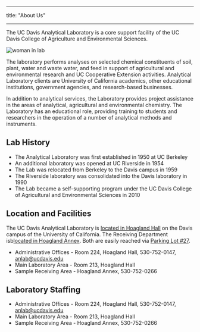 ﻿---

title: "About Us"

---
<div>
    <p class="lead">
        The UC Davis Analytical Laboratory is a core support facility of the UC Davis College of Agriculture and Environmental Sciences.
    </p>
    <div class="imagewrapper imagewrapper--right">
      <img class="img-respo" src="/media/about_anlab.png" alt="woman in lab">
    </div>
    <p>The laboratory performs analyses on selected chemical constituents of soil, plant, water and waste water, and feed in support of agricultural and environmental research and UC Cooperative Extension activities. Analytical Laboratory clients are University
        of California academics, other educational institutions, government agencies, and research-based businesses.</p>
    <p>In addition to analytical services, the Laboratory provides project assistance in the areas of analytical, agricultural and environmental chemistry. The Laboratory has an educational role, providing training to students and researchers in the operation
        of a number of analytical methods and instruments.</p>
    <h2>Lab History</h2>
    <ul>
        <li>The Analytical Laboratory was first established in 1950 at UC Berkeley</li>
        <li>An additional laboratory was opened at UC Riverside in 1954</li>
        <li>The Lab was relocated from Berkeley to the Davis campus in 1959</li>
        <li>The Riverside laboratory was consolidated into the Davis laboratory in 1990</li>
        <li>The Lab became a self-supporting program under the UC Davis College of Agricultural and Environmental Sciences in 2010</li>
    </ul>
    <h2>Location and Facilities</h2>
    <p>The UC Davis Analytical Laboratory is <a href="http://campusmap.ucdavis.edu/?b=82" target="_blank" title="">located in Hoagland Hall</a> on the Davis campus of the University of California. The Receiving Department isb<a href="http://campusmap.ucdavis.edu/?b=81"target="_blank" title="">located in Hoagland Annex</a>. Both are easily reached via <a href="http://campusmap.ucdavis.edu/?l=67" target="_blank" title="">Parking Lot #27</a>.</p>
    <ul><li>Administrative Offices - Room 224, Hoagland Hall, 530-752-0147, <a class="external-link" href="mailto:anlab@ucdavis.edu">anlab@ucdavis.edu</a></li>
    <li>Main Laboratory Area - Room 213, Hoagland Hall</li>
    <li>Sample Receiving Area - Hoagland Annex, 530-752-0266</li>
    </ul>
    <h2>Laboratory Staffing</h2>
    <ul>
        <li>Administrative Offices - Room 224, Hoagland Hall, 530-752-0147, <a class="external-link" href="mailto:anlab@ucdavis.edu">anlab@ucdavis.edu</a></li>
        <li>Main Laboratory Area - Room 213, Hoagland Hall</li>
        <li>Sample Receiving Area - Hoagland Annex, 530-752-0266</li>
    </ul>
    </div>
